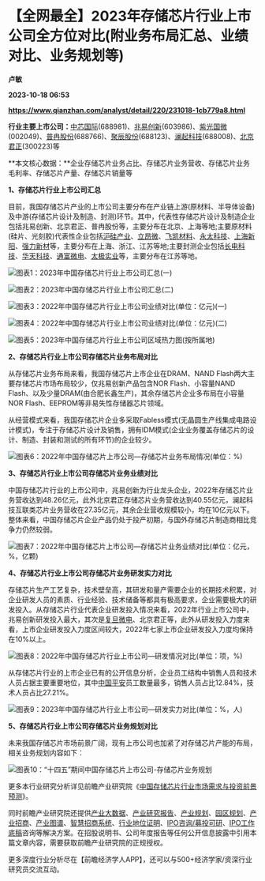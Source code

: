 # 【全网最全】2023年存储芯片行业上市公司全方位对比(附业务布局汇总、业绩对比、业务规划等)
**卢敏**

**2023-10-18 06:53**

**https://www.qianzhan.com/analyst/detail/220/231018-1cb779a8.html**

**行业主要上市公司：**[中芯国际](https://stock.qianzhan.com/hs/zhengquan_688981.SH.html)(688981)、[兆易创新](https://stock.qianzhan.com/hs/zhengquan_603986.SH.html)(603986)、[紫光国微](https://stock.qianzhan.com/hs/zhengquan_002049.SZ.html)(002049)、[普冉股份](https://stock.qianzhan.com/hs/zhengquan_688766.SH.html)(688766)、[聚辰股份](https://stock.qianzhan.com/hs/zhengquan_688123.SH.html)(688123)、[澜起科技](https://stock.qianzhan.com/hs/zhengquan_688008.SH.html)(688008)、[北京君正](https://stock.qianzhan.com/hs/zhengquan_300223.SZ.html)(300223)等

**本文核心数据：**企业存储芯片业务占比、存储芯片业务营收、存储芯片业务毛利率、存储芯片产量、存储芯片销量等

**1、存储芯片行业上市公司汇总**

目前，我国存储芯片产业的上市公司主要分布在产业链上游(原材料、半导体设备)及中游(存储芯片设计及制造、封测)环节。其中，代表性存储芯片设计及制造企业包括兆易创新、北京君正、普冉股份等，主要分布在北京、上海等地;主要原材料(硅片、光刻胶)代表性企业包括[沪硅产业](https://stock.qianzhan.com/hs/zhengquan_688126.SH.html)、[立昂微](https://stock.qianzhan.com/hs/zhengquan_605358.SH.html)、[飞凯材料](https://stock.qianzhan.com/hs/zhengquan_300398.SZ.html)、[永太科技](https://stock.qianzhan.com/hs/zhengquan_002326.SZ.html)、[上海新阳](https://stock.qianzhan.com/hs/zhengquan_300236.SZ.html)、[强力新材](https://stock.qianzhan.com/hs/zhengquan_300429.SZ.html)等，主要分布在上海、浙江、江苏等地;主要封测企业包括[长电科技](https://stock.qianzhan.com/hs/zhengquan_600584.SH.html)、[华天科技](https://stock.qianzhan.com/hs/zhengquan_002185.SZ.html)、[通富微电](https://stock.qianzhan.com/hs/zhengquan_002156.SZ.html)、[太极实业](https://stock.qianzhan.com/hs/zhengquan_600667.SH.html)等，主要分布在江苏等地。

![图表1：2023年中国存储芯片行业上市公司汇总(一)](https://img3.qianzhan.com/news/202310/18/20231018-725fdd52bbb940b5.png)

![图表2：2023年中国存储芯片行业上市公司汇总(二)](https://img3.qianzhan.com/news/202310/18/20231018-0646d52f52da0f01.png)

![图表3：2022年中国存储芯片行业上市公司业绩对比(单位：亿元)(一)](https://img3.qianzhan.com/news/202310/18/20231018-ae9ef5466f57bba7.png)

![图表4：2022年中国存储芯片行业上市公司业绩对比(单位：亿元)(二)](https://img3.qianzhan.com/news/202310/18/20231018-7113385e81930da1.png)

![图表5：2023年中国存储芯片行业上市公司区域热力图(按所属地)](https://img3.qianzhan.com/news/202310/18/20231018-420435e81e7c57eb.png)

**2、存储芯片行业上市公司存储芯片业务布局对比**

从存储芯片业务布局来看，我国存储芯片上市企业在DRAM、NAND Flash两大主要存储芯片市场布局较少，仅兆易创新产品包含NOR Flash、小容量NAND Flash、以及少量DRAM(由合肥长鑫生产)，其余存储芯片企业多布局在小容量NOR Flash、EEPROM等非易失性存储器芯片领域。

从经营模式来看，我国存储芯片企业多采取Fabless模式(无晶圆生产线集成电路设计模式)，专注于存储芯片设计及销售，拥有IDM模式(企业业务覆盖存储芯片的设计、制造、封装和测试的所有环节)的企业较少。

![图表6：2022年中国存储芯片上市公司—存储芯片业务布局情况(单位：%)](https://img3.qianzhan.com/news/202310/18/20231018-ff93c4440ebcb366.png)

**3、存储芯片行业上市公司存储芯片业务业绩对比**

中国存储芯片行业的上市公司中，兆易创新为行业龙头企业，2022年存储芯片业务营收达到48.26亿元，此外北京君正存储芯片业务营收达到40.55亿元，澜起科技互联类芯片业务营收在27.35亿元，其余企业营收规模较小，均在10亿元以下。整体来看，中国存储芯片企业产品仍处于投产初期，与国外存储芯片制造商相比竞争力仍然较弱。

![图表7：2022年中国存储芯片上市公司—存储芯片业务业绩对比(单位：亿元，%，亿颗)](https://img3.qianzhan.com/news/202310/18/20231018-5f38bb64c099b591.png)

**4、存储芯片行业上市公司存储芯片业务研发实力对比**

存储芯片生产工艺复杂，技术壁垒高，其研发和量产需要企业的长期技术积累，对企业研发人员的素质、行业经验、技术储备等都具有极高要求，企业需要极大的研发投入。从存储芯片行业代表企业研发投入情况来看，2022年行业上市公司中，兆易创新研发投入最大，其次是[复旦微电](https://stock.qianzhan.com/hs/zhengquan_688385.SH.html)、北京君正等，此外从研发投入力度来看，上市企业研发投入力度区间较大，2022年七家上市企业研发投入力度均保持在10%以上。

![图表8：2022年中国存储芯片行业上市公司—研发情况对比(单位：项，%)](https://img3.qianzhan.com/news/202310/18/20231018-c8979fd3140bcd72.png)

从存储芯片行业的上市企业已有的公开信息分析，企业员工结构中销售人员和技术人员占据主要重要地位，其中[中国平安](https://stock.qianzhan.com/hs/zhengquan_601318.SH.html)员工数量最多，销售人员占比12.84%，技术人员占比27.21%。

![图表9：2023年中国存储芯片行业上市公司—研发实力对比(单位：%，人)](https://img3.qianzhan.com/news/202310/18/20231018-b1bd86abee34b9d2.png)

**5、存储芯片行业上市公司存储芯片业务规划对比**

未来我国存储芯片市场前景广阔，现有上市公司也加紧了对存储芯片产能的布局，相关业务规划内容如下：

![图表10：“十四五”期间中国存储芯片上市公司-存储芯片业务规划](https://img3.qianzhan.com/news/202310/18/20231018-bf4939473c6404d7.png)

更多本行业研究分析详见前瞻产业研究院《[中国存储芯片行业市场需求与投资前景预测](https://bg.qianzhan.com/report/detail/1804231657060836.html)》。

同时前瞻产业研究院还提供[产业大数据](https://d.qianzhan.com/)、[产业研究报告](https://bg.qianzhan.com/report/hotlist/)、[产业规划](https://f.qianzhan.com/chanyeguihua2/)、[园区规划](https://f.qianzhan.com/yuanqu/)、[产业招商](https://f.qianzhan.com/chanyezhaoshang/)、[产业图谱](https://bg.qianzhan.com/report/lianglian/)、[智慧招商系统](https://z.qianzhan.com/)、[行业地位证明](https://bg.qianzhan.com/report/qyppcs)、[IPO咨询/募投可研](https://ipo.qianzhan.com/mutou/)、[IPO工作底稿](https://ipo.qianzhan.com/digao/)咨询等解决方案。在招股说明书、公司年度报告等任何公开信息披露中引用本篇文章内容，需要获取前瞻产业研究院的正规授权。

更多深度行业分析尽在【前瞻经济学人APP】，还可以与500+经济学家/资深行业研究员交流互动。